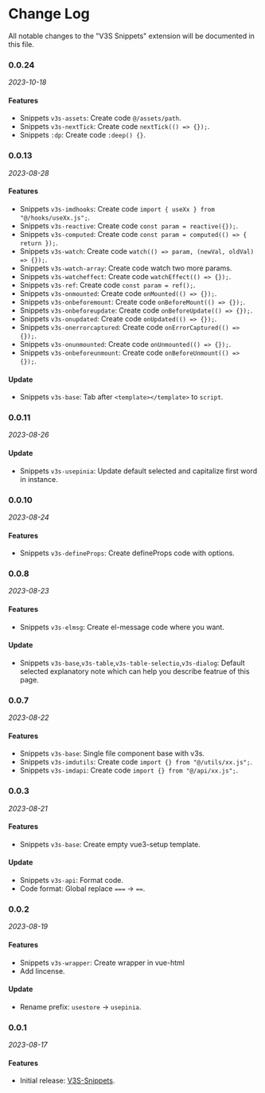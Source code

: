# Change Log

All notable changes to the "V3S Snippets" extension will be documented in this file.

### 0.0.24

_2023-10-18_

#### Features

- Snippets `v3s-assets`: Create code `@/assets/path`.
- Snippets `v3s-nextTick`: Create code `nextTick(() => {});`.
- Snippets `:dp`: Create code `:deep() {}`.

### 0.0.13

_2023-08-28_

#### Features

- Snippets `v3s-imdhooks`: Create code `import { useXx } from "@/hooks/useXx.js";`.
- Snippets `v3s-reactive`: Create code `const param = reactive({});`.
- Snippets `v3s-computed`: Create code `const param = computed(() => { return });`.
- Snippets `v3s-watch`: Create code `watch(() => param, (newVal, oldVal) => {});`.
- Snippets `v3s-watch-array`: Create code watch two more params.
- Snippets `v3s-watcheffect`: Create code `watchEffect(() => {});`.
- Snippets `v3s-ref`: Create code `const param = ref();`.
- Snippets `v3s-onmounted`: Create code `onMounted(() => {});`.
- Snippets `v3s-onbeforemount`: Create code `onBeforeMount(() => {});`.
- Snippets `v3s-onbeforeupdate`: Create code `onBeforeUpdate(() => {});`.
- Snippets `v3s-onupdated`: Create code `onUpdated(() => {});`.
- Snippets `v3s-onerrorcaptured`: Create code `onErrorCaptured(() => {});`.
- Snippets `v3s-onunmounted`: Create code `onUnmounted(() => {});`.
- Snippets `v3s-onbeforeunmount`: Create code `onBeforeUnmount(() => {});`.

#### Update

- Snippets `v3s-base`: Tab after `<template></template>` to `script`.

### 0.0.11

_2023-08-26_

#### Update

- Snippets `v3s-usepinia`: Update default selected and capitalize first word in instance.

### 0.0.10

_2023-08-24_

#### Features

- Snippets `v3s-defineProps`: Create defineProps code with options.

### 0.0.8

_2023-08-23_

#### Features

- Snippets `v3s-elmsg`: Create el-message code where you want.

#### Update

- Snippets `v3s-base`,`v3s-table`,`v3s-table-selectio`,`v3s-dialog`: Default selected explanatory note which can help you describe featrue of this page.

### 0.0.7

_2023-08-22_

#### Features

- Snippets `v3s-base`: Single file component base with v3s.
- Snippets `v3s-imdutils`: Create code `import {} from "@/utils/xx.js";`.
- Snippets `v3s-imdapi`: Create code `import {} from "@/api/xx.js";`.

### 0.0.3

_2023-08-21_

#### Features

- Snippets `v3s-base`: Create empty vue3-setup template.

#### Update

- Snippets `v3s-api`: Format code.
- Code format: Global replace `===` -> `==`.

### 0.0.2

_2023-08-19_

#### Features

- Snippets `v3s-wrapper`: Create wrapper in vue-html
- Add lincense.

#### Update

- Rename prefix: `usestore` -> `usepinia`.

### 0.0.1

_2023-08-17_

#### Features

- Initial release: [V3S-Snippets](https://github.com/wangyupo/V3S-Snippets).
